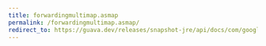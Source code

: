 ```yaml
---
title: forwardingmultimap.asmap
permalink: /forwardingmultimap.asmap/
redirect_to: https://guava.dev/releases/snapshot-jre/api/docs/com/google/common/collect/ForwardingMultimap.html#asMap--
---
```

